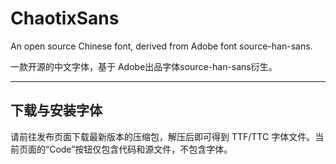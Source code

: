 # ChaotixSans
An open source Chinese font, derived from Adobe font source-han-sans.

一款开源的中文字体，基于 Adobe出品字体source-han-sans衍生。

---

## 下载与安装字体
请前往发布页面下载最新版本的压缩包，解压后即可得到 TTF/TTC 字体文件。当前页面的“Code”按钮仅包含代码和源文件，不包含字体。
